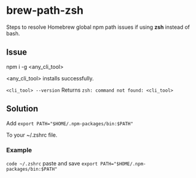 # brew-path-zsh
Steps to resolve Homebrew global npm path issues if using **zsh** instead of bash.

## Issue

npm i -g <any_cli_tool>

<any_cli_tool> installs successfully. 

`<cli_tool> --version`
Returns
`zsh: command not found: <cli_tool>`

## Solution

Add
`export PATH="$HOME/.npm-packages/bin:$PATH"`

To your ~/.zshrc file.

### Example

`code ~/.zshrc` paste and save `export PATH="$HOME/.npm-packages/bin:$PATH"`
